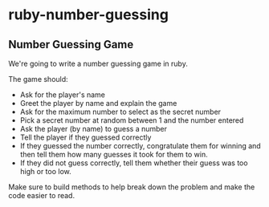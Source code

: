 # ruby-number-guessing

## Number Guessing Game
We're going to write a number guessing game in ruby.  

The game should:

- Ask for the player's name
- Greet the player by name and explain the game
- Ask for the maximum number to select as the secret number
- Pick a secret number at random between 1 and the number entered
- Ask the player (by name) to guess a number
- Tell the player if they guessed correctly
- If they guessed the number correctly, congratulate them for winning and then tell them how many guesses it took for them to win.
- If they did not guess correctly, tell them whether their guess was too high or too low.

Make sure to build methods to help break down the problem and make the code easier to read.
